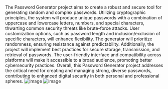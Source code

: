 The Password Generator project aims to create a robust and secure tool for generating random and complex passwords. Utilizing cryptographic principles, the system will produce unique passwords with a combination of uppercase and lowercase letters, numbers, and special characters, thwarting common security threats like brute-force attacks. User customization options, such as password length and inclusion/exclusion of specific characters, will enhance flexibility. The generator will prioritize randomness, ensuring resistance against predictability. Additionally, the project will implement best practices for secure storage, transmission, and retrieval of passwords. The user-friendly interface and compatibility across platforms will make it accessible to a broad audience, promoting better cybersecurity practices. Overall, this Password Generator project addresses the critical need for creating and managing strong, diverse passwords, contributing to enhanced digital security in both personal and professional spheres.
![image](https://github.com/RamuPonnarsu/Password-Strong-Password-Generator-/assets/143699459/5eb219c2-03b5-46a8-9a0f-bd21f997682d)
![image](https://github.com/RamuPonnarsu/Password-Strong-Password-Generator-/assets/143699459/5d81d567-8641-409f-9f96-02636206d440)
